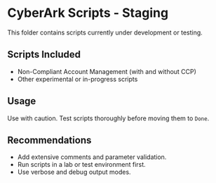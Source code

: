 # CyberArk Scripts - Staging

This folder contains scripts currently under development or testing.

## Scripts Included

- Non-Compliant Account Management (with and without CCP)
- Other experimental or in-progress scripts

## Usage

Use with caution. Test scripts thoroughly before moving them to `Done`.

## Recommendations

- Add extensive comments and parameter validation.
- Run scripts in a lab or test environment first.
- Use verbose and debug output modes.